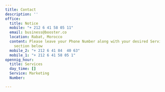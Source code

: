 ```yaml
---
title: Contact
description: ''
office:
  title: Notice
  mobile: "+ 212 6 41 58 05 11"
  email: business@booster.co
  location: Rabat, Morocco
  content: Please leave your Phone Number along with your desired Service in the Message
    section below
  mobile_2: "+ 212 6 41 84  40 63"
  mobile_1: "+ 212 6 41 58 05 1"
opennig_hour:
  title: Services
  day_time: []
  Service: Marketing
  Number: 

---
```

